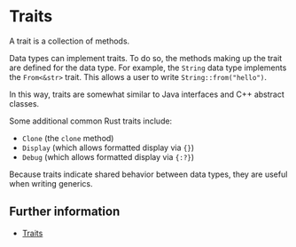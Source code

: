 # Traits

A trait is a collection of methods.

Data types can implement traits. 
To do so, the methods making up the trait are defined for the data type.
For example, the `String` data type implements the `From<&str>` trait.
This allows a user to write `String::from("hello")`.

In this way, traits are somewhat similar to Java interfaces and C++ abstract classes.

Some additional common Rust traits include:


- `Clone` (the `clone` method)
- `Display` (which allows formatted display via `{}`)
- `Debug` (which allows formatted display via `{:?}`)

Because traits indicate shared behavior between data types, they are useful when writing generics.

## Further information

- [Traits](https://doc.rust-lang.org/book/ch10-02-traits.html)
